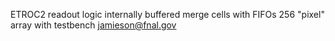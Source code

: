ETROC2 readout logic
internally buffered merge cells with FIFOs
256 "pixel" array with testbench
jamieson@fnal.gov


